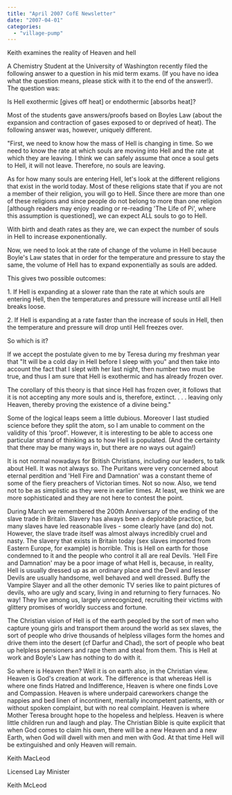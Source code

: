```yaml
---
title: "April 2007 CofE Newsletter"
date: "2007-04-01"
categories: 
  - "village-pump"
---
```


Keith examines the reality of Heaven and hell

A Chemistry Student at the University of Washington recently filed the following answer to a question in his mid term exams. (If you have no idea what the question means, please stick with it to the end of the answer!). The question was:

Is Hell exothermic \[gives off heat\] or endothermic \[absorbs heat\]?

Most of the students gave answers/proofs based on Boyles Law (about the expansion and contraction of gases exposed to or deprived of heat). The following answer was, however, uniquely different.

"First, we need to know how the mass of Hell is changing in time. So we need to know the rate at which souls are moving into Hell and the rate at which they are leaving. I think we can safely assume that once a soul gets to Hell, it will not leave. Therefore, no souls are leaving.

As for how many souls are entering Hell, let's look at the different religions that exist in the world today. Most of these religions state that if you are not a member of their religion, you will go to Hell. Since there are more than one of these religions and since people do not belong to more than one religion \[although readers may enjoy reading or re-reading 'The Life of Pi', where this assumption is questioned\], we can expect ALL souls to go to Hell.

With birth and death rates as they are, we can expect the number of souls in Hell to increase exponentionally.

Now, we need to look at the rate of change of the volume in Hell because Boyle's Law states that in order for the temperature and pressure to stay the same, the volume of Hell has to expand exponentially as souls are added.

This gives two possible outcomes:

1\. If Hell is expanding at a slower rate than the rate at which souls are entering Hell, then the temperatures and pressure will increase until all Hell breaks loose.

2\. If Hell is expanding at a rate faster than the increase of souls in Hell, then the temperature and pressure will drop until Hell freezes over.

So which is it?

If we accept the postulate given to me by Teresa during my freshman year that "It will be a cold day in Hell before I sleep with you" and then take into account the fact that I slept with her last night, then number two must be true, and thus I am sure that Hell is exothermic and has already frozen over.

The corollary of this theory is that since Hell has frozen over, it follows that it is not accepting any more souls and is, therefore, extinct. . . . leaving only Heaven, thereby proving the existence of a divine being."

Some of the logical leaps seem a little dubious. Moreover I last studied science before they split the atom, so I am unable to comment on the validity of this 'proof'. However, it is interesting to be able to access one particular strand of thinking as to how Hell is populated. (And the certainty that there may be many ways in, but there are no ways out again!)

It is not normal nowadays for British Christians, including our leaders, to talk about Hell. It was not always so. The Puritans were very concerned about eternal perdition and 'Hell Fire and Damnation' was a constant theme of some of the fiery preachers of Victorian times. Not so now. Also, we tend not to be as simplistic as they were in earlier times. At least, we think we are more sophisticated and they are not here to contest the point.

During March we remembered the 200th Anniversary of the ending of the slave trade in Britain. Slavery has always been a deplorable practice, but many slaves have led reasonable lives - some clearly have (and do) not. However, the slave trade itself was almost always incredibly cruel and nasty. The slavery that exists in Britain today (sex slaves imported from Eastern Europe, for example) is horrible. This is Hell on earth for those condemned to it and the people who control it all are real Devils. 'Hell Fire and Damnation' may be a poor image of what Hell is, because, in reality, Hell is usually dressed up as an ordinary place and the Devil and lesser Devils are usually handsome, well behaved and well dressed. Buffy the Vampire Slayer and all the other demonic TV series like to paint pictures of devils, who are ugly and scary, living in and returning to fiery furnaces. No way! They live among us, largely unrecognized, recruiting their victims with glittery promises of worldly success and fortune.

The Christian vision of Hell is of the earth peopled by the sort of men who capture young girls and transport them around the world as sex slaves, the sort of people who drive thousands of helpless villages form the homes and drive them into the desert (cf Darfur and Chad), the sort of people who beat up helpless pensioners and rape them and steal from them. This is Hell at work and Boyle's Law has nothing to do with it.

So where is Heaven then? Well it is on earth also, in the Christian view. Heaven is God's creation at work. The difference is that whereas Hell is where one finds Hatred and Indifference, Heaven is where one finds Love and Compassion. Heaven is where underpaid careworkers change the nappies and bed linen of incontinent, mentally incompetent patients, with or without spoken complaint, but with no real complaint. Heaven is where Mother Teresa brought hope to the hopeless and helpless. Heaven is where little children run and laugh and play. The Christian Bible is quite explicit that when God comes to claim his own, there will be a new Heaven and a new Earth, when God will dwell with men and men with God. At that time Hell will be extinguished and only Heaven will remain.

Keith MacLeod

Licensed Lay Minister

Keith McLeod
